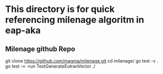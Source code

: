 # This directory is for quick referencing milenage algoritm in eap-aka

## Milenage github Repo
git clone https://github.com/magma/milenage.git
cd milenage/
go  test -v .
go  test -v -run TestGenerateEutranVector ./
